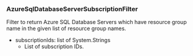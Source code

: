 ### AzureSqlDatabaseServerSubscriptionFilter
Filter to return Azure SQL Database Servers which have resource group name in the given list of resource group names.

- subscriptionIds: list of System.Strings
  - List of subscription IDs.
